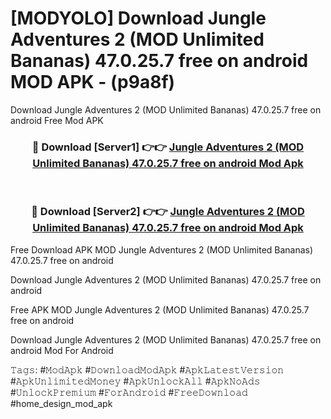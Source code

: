 # [MODYOLO] Download Jungle Adventures 2 (MOD Unlimited Bananas) 47.0.25.7 free on android MOD APK - (p9a8f)
Download Jungle Adventures 2 (MOD Unlimited Bananas) 47.0.25.7 free on android Free Mod APK

<div align="center">
<h3>🔴 Download [Server1] 👉👉 <a href="https://apk-comot.site?title=Jungle_Adventures_2_(MOD_Unlimited_Bananas)_47.0.25.7_free_on_android">Jungle Adventures 2 (MOD Unlimited Bananas) 47.0.25.7 free on android Mod Apk</a></h3><br>

<h3>🔴 Download [Server2] 👉👉 <a href="https://apk-comot.site?title=Jungle_Adventures_2_(MOD_Unlimited_Bananas)_47.0.25.7_free_on_android">Jungle Adventures 2 (MOD Unlimited Bananas) 47.0.25.7 free on android Mod Apk</a></h3>
</div>


Free Download APK MOD Jungle Adventures 2 (MOD Unlimited Bananas) 47.0.25.7 free on android

Download Jungle Adventures 2 (MOD Unlimited Bananas) 47.0.25.7 free on android 

Free APK MOD Jungle Adventures 2 (MOD Unlimited Bananas) 47.0.25.7 free on android 

Download Jungle Adventures 2 (MOD Unlimited Bananas) 47.0.25.7 free on android Mod For Android

𝚃𝚊𝚐𝚜: #𝙼𝚘𝚍𝙰𝚙𝚔 #𝙳𝚘𝚠𝚗𝚕𝚘𝚊𝚍𝙼𝚘𝚍𝙰𝚙𝚔 #𝙰𝚙𝚔𝙻𝚊𝚝𝚎𝚜𝚝𝚅𝚎𝚛𝚜𝚒𝚘𝚗 #𝙰𝚙𝚔𝚄𝚗𝚕𝚒𝚖𝚒𝚝𝚎𝚍𝙼𝚘𝚗𝚎𝚢 #𝙰𝚙𝚔𝚄𝚗𝚕𝚘𝚌𝚔𝙰𝚕𝚕 #𝙰𝚙𝚔𝙽𝚘𝙰𝚍𝚜 #𝚄𝚗𝚕𝚘𝚌𝚔𝙿𝚛𝚎𝚖𝚒𝚞𝚖 #𝙵𝚘𝚛𝙰𝚗𝚍𝚛𝚘𝚒𝚍 #𝙵𝚛𝚎𝚎𝙳𝚘𝚠𝚗𝚕𝚘𝚊𝚍 #home_design_mod_apk